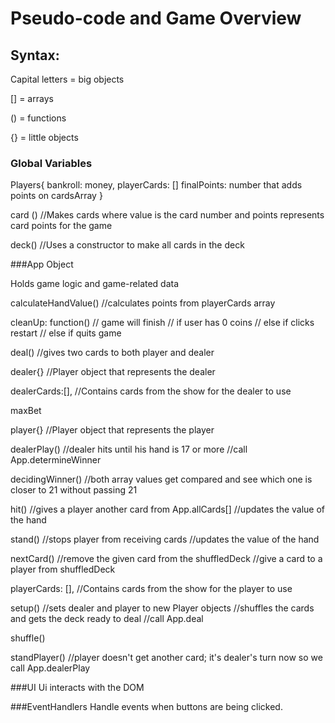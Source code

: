 # Pseudo-code and Game Overview

## Syntax:
Capital letters = big objects

[] = arrays

() = functions

{} = little objects

### Global Variables

Players{
  bankroll: money,
  playerCards: []
  finalPoints: number that adds points on cardsArray
}

card ()
//Makes cards where value is the card number and points represents card points for the game

deck()
//Uses a constructor to make all cards in the deck

###App Object

Holds game logic and game-related data

calculateHandValue()
//calculates points from playerCards array

cleanUp: function()
// game will finish
// if user has 0 coins
// else if clicks restart
// else if quits game

deal()
//gives two cards to both player and dealer

dealer{}
//Player object that represents the dealer

dealerCards:[],
//Contains cards from the show for the dealer to use

maxBet

player{}
//Player object that represents the player

dealerPlay()
//dealer hits until his hand is 17 or more
//call App.determineWinner

decidingWinner()
//both array values get compared and see which one is closer to 21 without passing 21

hit()
//gives a player another card from App.allCards[]
//updates the value of the hand

stand()
//stops player from receiving cards
//updates the value of the hand

nextCard()
//remove the given card from the shuffledDeck
//give a card to a player from shuffledDeck

playerCards: [],
//Contains cards from the show for the player to use

setup()
//sets dealer and player to new Player objects
//shuffles the cards and gets the deck ready to deal
//call App.deal

shuffle()

standPlayer()
//player doesn't get another card; it's dealer's turn now so we call App.dealerPlay

###UI
Ui interacts with the DOM

###EventHandlers
Handle events when buttons are being clicked.
